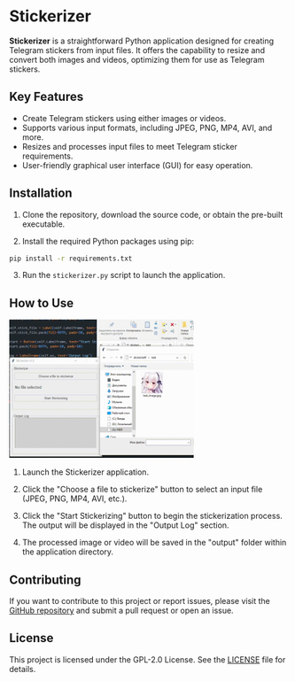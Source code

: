 # Stickerizer

**Stickerizer** is a straightforward Python application designed for creating Telegram stickers from input files. It offers the capability to resize and convert both images and videos, optimizing them for use as Telegram stickers.

## Key Features

- Create Telegram stickers using either images or videos.
- Supports various input formats, including JPEG, PNG, MP4, AVI, and more.
- Resizes and processes input files to meet Telegram sticker requirements.
- User-friendly graphical user interface (GUI) for easy operation.

## Installation

1. Clone the repository, download the source code, or obtain the pre-built executable.

2. Install the required Python packages using pip:

```bash
pip install -r requirements.txt

```
3. Run the `stickerizer.py` script to launch the application.

## How to Use

<img src="./src/example.gif" height="250px">

1. Launch the Stickerizer application.

2. Click the "Choose a file to stickerize" button to select an input file (JPEG, PNG, MP4, AVI, etc.).

3. Click the "Start Stickerizing" button to begin the stickerization process. The output will be displayed in the "Output Log" section.

4. The processed image or video will be saved in the "output" folder within the application directory.

## Contributing

If you want to contribute to this project or report issues, please visit the [GitHub repository](https://github.com/yourusername/stickerizer) and submit a pull request or open an issue.

## License

This project is licensed under the GPL-2.0 License. See the [LICENSE](./LICENSE) file for details.
